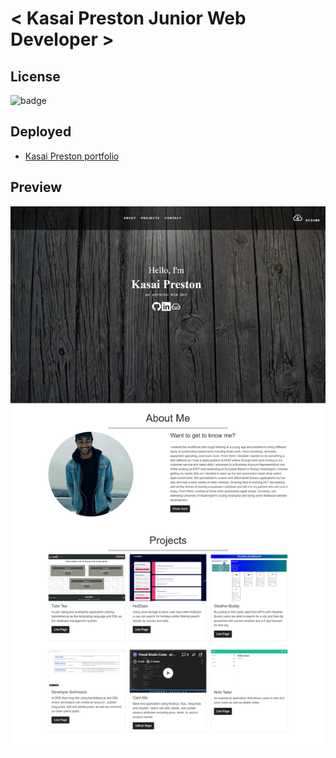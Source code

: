  # < Kasai Preston Junior Web Developer >
## License
![badge](https://img.shields.io/apm/l/vim-mode?style=plastic)



## Deployed 

* [Kasai Preston portfolio](https://kasai-codes.github.io/kasaiSuperAwesomePortfolio/) 
## Preview

![Screen shot](assests/images/screenshot.png)


